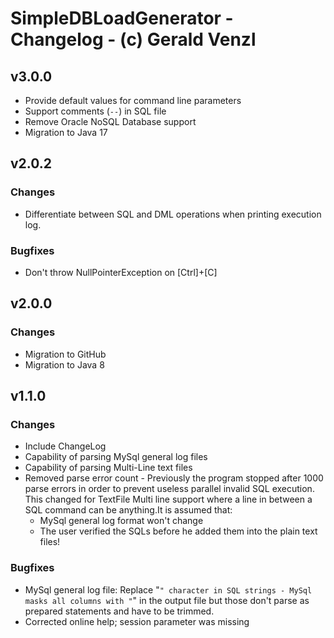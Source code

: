 # SimpleDBLoadGenerator - Changelog - (c) Gerald Venzl

## v3.0.0

* Provide default values for command line parameters
* Support comments (`--`) in SQL file
* Remove Oracle NoSQL Database support
* Migration to Java 17

## v2.0.2

### Changes

* Differentiate between SQL and DML operations when printing execution log.

### Bugfixes

* Don't throw NullPointerException on [Ctrl]+[C]

## v2.0.0

### Changes

* Migration to GitHub
* Migration to Java 8

## v1.1.0

### Changes

* Include ChangeLog
* Capability of parsing MySql general log files
* Capability of parsing Multi-Line text files
* Removed parse error count - Previously the program stopped after 1000 parse errors in order to prevent useless parallel invalid SQL execution. This changed for TextFile Multi line support where a line in between a SQL command can be anything.It is assumed that:  
  * MySql general log format won't change
  * The user verified the SQLs before he added them into the plain text files!

### Bugfixes

* MySql general log file: Replace "`" character in SQL strings - MySql masks all columns with "`" in the output file but those don't parse as prepared statements and have to be trimmed. 
* Corrected online help; session parameter was missing